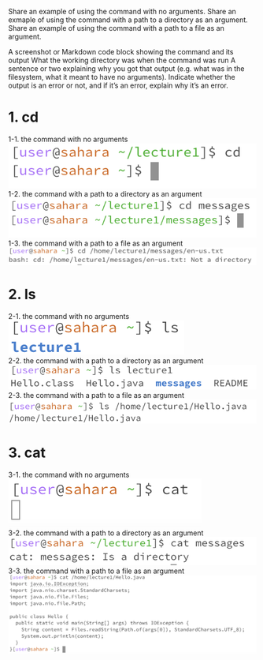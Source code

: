 Share an example of using the command with no arguments.
Share an exmaple of using the command with a path to a directory as an argument.
Share an example of using the command with a path to a file as an argument.

A screenshot or Markdown code block showing the command and its output
What the working directory was when the command was run
A sentence or two explaining why you got that output (e.g. what was in the filesystem, what it meant to have no arguments).
Indicate whether the output is an error or not, and if it’s an error, explain why it’s an error.

# 1. cd
  1-1. the command with no arguments\
  ![Image](1-1.png)\
  1-2. the command with a path to a directory as an argument\
  ![Image](1-2.png)\
  1-3. the command with a path to a file as an argument\
  ![Image](1-3.png)

# 2. ls
   2-1. the command with no arguments\
   ![Image](2-1.png)\
   2-2. the command with a path to a directory as an argument\
   ![Image](2-2.png)\
   2-3. the command with a path to a file as an argument\
   ![Image](2-3.png)

# 3. cat
   3-1. the command with no arguments\
   ![Image](3-1.png)\
   3-2. the command with a path to a directory as an argument\
   ![Image](3-2.png)\
   3-3. the command with a path to a file as an argument\
   ![Image](3-3.png)
